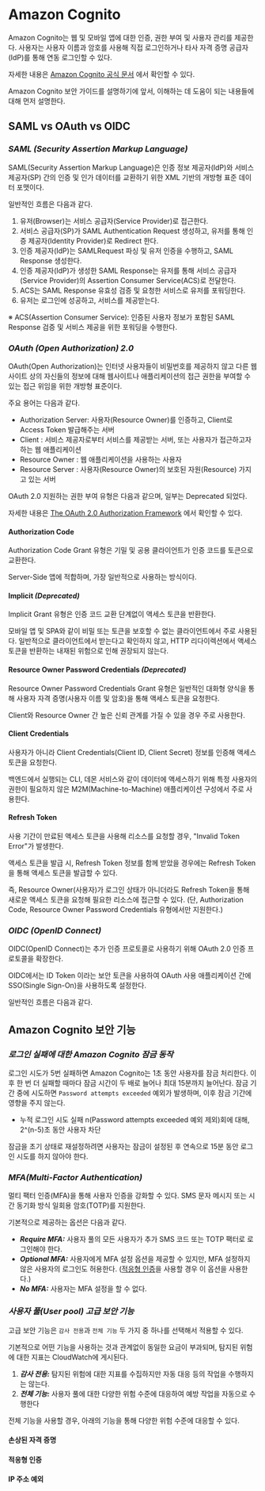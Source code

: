 # Amazon Cognito

Amazon Cognito는 웹 및 모바일 앱에 대한 인증, 권한 부여 및 사용자 관리를 제공한다. 
사용자는 사용자 이름과 암호를 사용해 직접 로그인하거나 타사 자격 증명 공급자(IdP)를 통해 연동 로그인할 수 있다.

자세한 내용은 [Amazon Cognito 공식 문서](https://docs.aws.amazon.com/ko_kr/cognito/latest/developerguide/what-is-amazon-cognito.html) 에서 확인할 수 있다.

Amazon Cognito 보안 가이드를 설명하기에 앞서, 이해하는 데 도움이 되는 내용들에 대해 먼저 설명한다.


## SAML vs OAuth vs OIDC

### *SAML (Security Assertion Markup Language)*

SAML(Security Assertion Markup Language)은 인증 정보 제공자(IdP)와 서비스 제공자(SP) 간의 인증 및 인가 데이터를 교환하기 위한 XML 기반의 개방형 표준 데이터 포맷이다.

일반적인 흐름은 다음과 같다.

1. 유저(Browser)는 서비스 공급자(Service Provider)로 접근한다.
2. 서비스 공급자(SP)가 SAML Authentication Request 생성하고, 유저를 통해 인증 제공자(Identity Provider)로 Redirect 한다.
3. 인증 제공자(IdP)는 SAMLRequest 파싱 및 유저 인증을 수행하고, SAML Response 생성한다.
4. 인증 제공자(IdP)가 생성한 SAML Response는 유저를 통해 서비스 공급자(Service Provider)의 Assertion Consumer Service(ACS)로 전달한다.
5. ACS는 SAML Response 유효성 검증 및 요청한 서비스로 유저를 포워딩한다.
6. 유저는 로그인에 성공하고, 서비스를 제공받는다.

※ ACS(Assertion Consumer Service): 인증된 사용자 정보가 포함된 SAML Response 검증 및 서비스 제공을 위한 포워딩을 수행한다.


### *OAuth (Open Authorization) 2.0*

OAuth(Open Authorization)는 인터넷 사용자들이 비밀번호를 제공하지 않고 다른 웹사이트 상의 자신들의 정보에 대해 웹사이트나 애플리케이션의 접근 권한을 부여할 수 있는 접근 위임을 위한 개방형 표준이다.

주요 용어는 다음과 같다.

* Authorization Server: 사용자(Resource Owner)를 인증하고, Client로 Access Token 발급해주는 서버
* Client : 서비스 제공자로부터 서비스를 제공받는 서버, 또는 사용자가 접근하고자 하는 웹 애플리케이션
* Resource Owner : 웹 애플리케이션을 사용하는 사용자
* Resource Server : 사용자(Resource Owner)의 보호된 자원(Resource) 가지고 있는 서버


OAuth 2.0 지원하는 권한 부여 유형은 다음과 같으며, 일부는 Deprecated 되었다.

자세한 내용은 [The OAuth 2.0 Authorization Framework](https://datatracker.ietf.org/doc/html/rfc6749) 에서 확인할 수 있다.

#### Authorization Code

Authorization Code Grant 유형은 기밀 및 공용 클라이언트가 인증 코드를 토큰으로 교환한다. 

Server-Side 앱에 적합하며, 가장 일반적으로 사용하는 방식이다.  


#### Implicit ***(Deprecated)***

Implicit Grant 유형은 인증 코드 교환 단계없이 액세스 토큰을 반환한다.

모바일 앱 및 SPA와 같이 비밀 또는 토큰을 보호할 수 없는 클라이언트에서 주로 사용된다. 
일반적으로 클라이언트에서 받는다고 확인하지 않고, HTTP 리다이렉션에서 액세스 토큰을 반환하는 내재된 위험으로 인해 권장되지 않는다.


#### Resource Owner Password Credentials ***(Deprecated)***

Resource Owner Password Credentials Grant 유형은 일반적인 대화형 양식을 통해 사용자 자격 증명(사용자 이름 및 암호)을 통해 액세스 토큰을 요청한다.

Client와 Resource Owner 간 높은 신뢰 관계를 가질 수 있을 경우 주로 사용한다.  


#### Client Credentials

사용자가 아니라 Client Credentials(Client ID, Client Secret) 정보를 인증해 액세스 토큰을 요청한다.

백엔드에서 실행되는 CLI, 데몬 서비스와 같이 데이터에 액세스하기 위해 특정 사용자의 권한이 필요하지 않은 M2M(Machine-to-Machine) 애플리케이션 구성에서 주로 사용한다.


#### Refresh Token

사용 기간이 만료된 액세스 토큰을 사용해 리소스를 요청할 경우, "Invalid Token Error"가 발생한다.

액세스 토큰을 발급 시, Refresh Token 정보를 함께 받았을 경우에는 Refresh Token을 통해 액세스 토큰을 발급할 수 있다.

즉, Resource Owner(사용자)가 로그인 상태가 아니더라도 Refresh Token을 통해 새로운 액세스 토큰을 요청해 필요한 리소스에 접근할 수 있다.
(단, Authorization Code, Resource Owner Password Credentials 유형에서만 지원한다.)


### *OIDC (OpenID Connect)*

OIDC(OpenID Connect)는 추가 인증 프로토콜로 사용하기 위해 OAuth 2.0 인증 프로토콜을 확장한다.

OIDC에서는 ID Token 이라는 보안 토큰을 사용하여 OAuth 사용 애플리케이션 간에 SSO(Single Sign-On)을 사용하도록 설정한다.

일반적인 흐름은 다음과 같다.


## Amazon Cognito 보안 기능

### *로그인 실패에 대한 Amazon Cognito 잠금 동작*

로그인 시도가 5번 실패하면 Amazon Cognito는 1초 동안 사용자를 잠금 처리한다. 이후 한 번 더 실패할 때마다 잠금 시간이 두 배로 늘어나 최대 15분까지 늘어난다.
잠금 기간 중에 시도하면 `Password attempts exceeded` 예외가 발생하며, 이후 잠금 기간에 영향을 주지 않는다.

* 누적 로그인 시도 실패 n(Password attempts exceeded 예외 제외)회에 대해, 2^(n-5)초 동안 사용자 차단

잠금을 초기 상태로 재설정하려면 사용자는 잠금이 설정된 후 연속으로 15분 동안 로그인 시도를 하지 않아야 한다.


### *MFA(Multi-Factor Authentication)*

멀티 팩터 인증(MFA)을 통해 사용자 인증을 강화할 수 있다. SMS 문자 메시지 또는 시간 동기화 방식 일회용 암호(TOTP)를 지원한다.

기본적으로 제공하는 옵션은 다음과 같다.
* ***Require MFA:*** 사용자 풀의 모든 사용자가 추가 SMS 코드 또는 TOTP 팩터로 로그인해야 한다.
* ***Optional MFA:*** 사용자에게 MFA 설정 옵션을 제공할 수 있지만, MFA 설정하지 않은 사용자의 로그인도 허용한다. ([적응형 인증](https://docs.aws.amazon.com/ko_kr/cognito/latest/developerguide/cognito-user-pool-settings-adaptive-authentication.html)을 사용할 경우 이 옵션을 사용한다.) 
* ***No MFA:*** 사용자는 MFA 설정을 할 수 없다.


### *사용자 풀(User pool) 고급 보안 기능*

고급 보안 기능은 `감사 전용`과 `전체 기능` 두 가지 중 하나를 선택해서 적용할 수 있다. 

기본적으로 어떤 기능을 사용하는 것과 관계없이 동일한 요금이 부과되며, 탐지된 위험에 대한 지표는 CloudWatch에 게시된다.

1. ***감사 전용:*** 탐지된 위험에 대한 지표를 수집하지만 자동 대응 등의 작업을 수행하지는 않는다.
2. ***전체 기능:*** 사용자 풀에 대한 다양한 위험 수준에 대응하여 예방 작업을 자동으로 수행한다

전체 기능을 사용할 경우, 아래의 기능을 통해 다양한 위험 수준에 대응할 수 있다.

#### 손상된 자격 증명


#### 적응형 인증


#### IP 주소 예외
